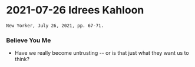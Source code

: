 # 2021-07-26 Idrees Kahloon  
	New Yorker, July 26, 2021, pp. 67-71.  

### Believe You Me

 - Have we really become untrusting -- or is that just what they want us to think?


